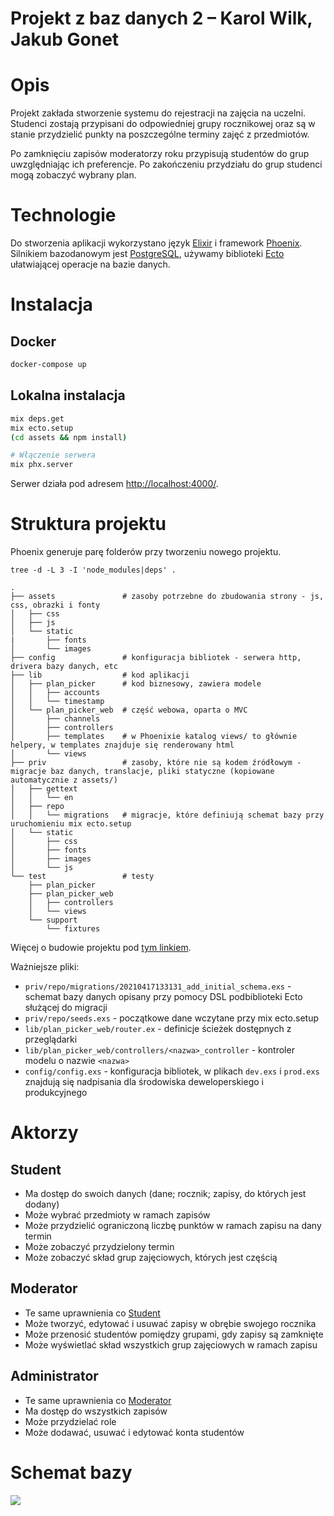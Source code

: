 # Projekt z baz danych 2 – Karol Wilk, Jakub Gonet

# Opis

Projekt zakłada stworzenie systemu do rejestracji na zajęcia na uczelni.
Studenci zostają przypisani do odpowiedniej grupy rocznikowej oraz są w stanie przydzielić punkty na poszczególne terminy zajęć z przedmiotów.

Po zamknięciu zapisów moderatorzy roku przypisują studentów do grup uwzględniając ich preferencje.
Po zakończeniu przydziału do grup studenci mogą zobaczyć wybrany plan.

# Technologie

Do stworzenia aplikacji wykorzystano język [Elixir](http://elixir-lang.org/) i framework [Phoenix](https://phoenixframework.org/).
Silnikiem bazodanowym jest [PostgreSQL](https://www.postgresql.org/), używamy biblioteki [Ecto](https://hexdocs.pm/ecto/Ecto.html) ułatwiającej operacje na bazie danych.

# Instalacja

## Docker

```bash
docker-compose up
```

## Lokalna instalacja

```bash
mix deps.get
mix ecto.setup
(cd assets && npm install)

# Włączenie serwera
mix phx.server
```

Serwer działa pod adresem [http://localhost:4000/](http://localhost:4000/).

# Struktura projektu

Phoenix generuje parę folderów przy tworzeniu nowego projektu.

```
tree -d -L 3 -I 'node_modules|deps' .

.
├── assets               # zasoby potrzebne do zbudowania strony - js, css, obrazki i fonty
│   ├── css
│   ├── js
│   └── static
|       ├── fonts
│       └── images
├── config               # konfiguracja bibliotek - serwera http, drivera bazy danych, etc
├── lib                  # kod aplikacji
│   ├── plan_picker      # kod biznesowy, zawiera modele
│   │   ├── accounts
│   │   └── timestamp
│   └── plan_picker_web  # część webowa, oparta o MVC
│       ├── channels
│       ├── controllers
│       ├── templates    # w Phoenixie katalog views/ to głównie helpery, w templates znajduje się renderowany html
│       └── views
├── priv                 # zasoby, które nie są kodem źródłowym - migracje baz danych, translacje, pliki statyczne (kopiowane automatycznie z assets/)
│   ├── gettext
│   │   └── en
│   ├── repo
│   │   └── migrations   # migracje, które definiują schemat bazy przy uruchomieniu mix ecto.setup
│   └── static
│       ├── css
│       ├── fonts
│       ├── images
│       └── js
└── test                 # testy
    ├── plan_picker
    ├── plan_picker_web
    │   ├── controllers
    │   └── views
    └── support
        └── fixtures
```

Więcej o budowie projektu pod [tym linkiem](https://hexdocs.pm/phoenix/directory_structure.html).

Ważniejsze pliki:

- `priv/repo/migrations/20210417133131_add_initial_schema.exs` - schemat bazy danych opisany przy pomocy DSL podbiblioteki Ecto służącej do migracji
- `priv/repo/seeds.exs` - początkowe dane wczytane przy mix ecto.setup
- `lib/plan_picker_web/router.ex` - definicje ścieżek dostępnych z przeglądarki
- `lib/plan_picker_web/controllers/<nazwa>_controller` - kontroler modelu o nazwie `<nazwa>`
- `config/config.exs` - konfiguracja bibliotek, w plikach `dev.exs` i `prod.exs` znajdują się nadpisania dla środowiska deweloperskiego i produkcyjnego

# Aktorzy

## Student

- Ma dostęp do swoich danych (dane; rocznik; zapisy, do których jest dodany)
- Może wybrać przedmioty w ramach zapisów
- Może przydzielić ograniczoną liczbę punktów w ramach zapisu na dany termin
- Może zobaczyć przydzielony termin
- Może zobaczyć skład grup zajęciowych, których jest częścią

## Moderator

- Te same uprawnienia co [Student](#Student)
- Może tworzyć, edytować i usuwać zapisy w obrębie swojego rocznika
- Może przenosić studentów pomiędzy grupami, gdy zapisy są zamknięte
- Może wyświetlać skład wszystkich grup zajęciowych w ramach zapisu

## Administrator

- Te same uprawnienia co [Moderator](#Moderator)
- Ma dostęp do wszystkich zapisów
- Może przydzielać role
- Może dodawać, usuwać i edytować konta studentów

# Schemat bazy

![](plan_picker_schema.png)
